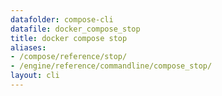 ```yaml
---
datafolder: compose-cli
datafile: docker_compose_stop
title: docker compose stop
aliases:
- /compose/reference/stop/
- /engine/reference/commandline/compose_stop/
layout: cli
---
```


<!--
Sorry, but the contents of this page are automatically generated from
Docker's source code. If you want to suggest a change to the text that appears
here, you'll need to find the string by searching this repo:
https://github.com/docker/compose
-->
